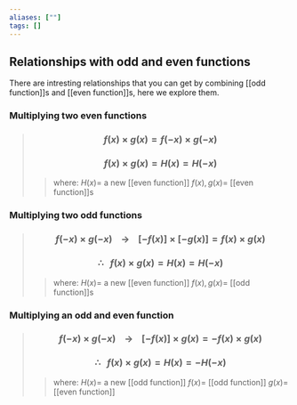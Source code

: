 ```yaml
---
aliases: [""]
tags: []
---
```


## Relationships with odd and even functions

There are intresting relationships that you can get by combining [[odd function]]s and [[even function]]s, here we explore them.

### Multiplying two even functions

> ### $$ f(x) \times g(x) = f(-x) \times g(-x) $$ 
> ### $$ f(x) \times g(x)  = H(x) = H(-x) $$ 
>> where:
>> $H(x)=$ a new [[even function]] 
>> $f(x),g(x)=$ [[even function]]s

### Multiplying two odd functions

> ### $$ f(-x) \times g(-x) \:\:\:\: \to \:\:\:\: [-f(x)] \times [ -g(x) ] = f(x) \times g(x) $$ 
> ### $$ \therefore \:\:\: f(x) \times g(x)  = H(x) = H(-x) $$ 
>> where:
>> $H(x)=$ a new [[even function]] 
>> $f(x),g(x)=$ [[odd function]]s


### Multiplying an odd and even function

> ### $$ f(-x) \times g(-x) \:\:\:\: \to \:\:\:\: [-f(x)] \times g(x) = - f(x) \times g(x) $$ 
> ### $$ \therefore \:\:\: f(x) \times g(x)  = H(x) = -H(-x) $$ 
>> where:
>> $H(x)=$ a new [[odd function]] 
>> $f(x)=$ [[odd function]]
>> $g(x)=$ [[even function]]
